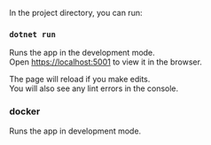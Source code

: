 
In the project directory, you can run:

### `dotnet run`

Runs the app in the development mode.<br />
Open [https://localhost:5001](http://localhost:3000) to view it in the browser.

The page will reload if you make edits.<br />
You will also see any lint errors in the console.

### docker

Runs the app in development mode.<br />
